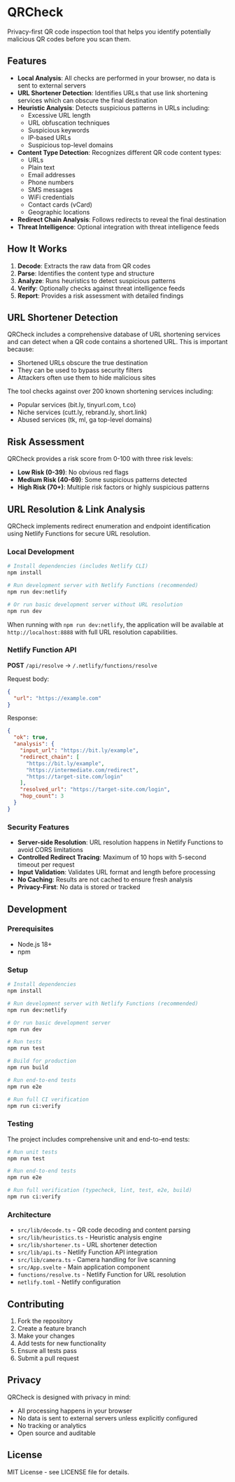 # QRCheck

Privacy-first QR code inspection tool that helps you identify potentially malicious QR codes before you scan them.

## Features

- **Local Analysis**: All checks are performed in your browser, no data is sent to external servers
- **URL Shortener Detection**: Identifies URLs that use link shortening services which can obscure the final destination
- **Heuristic Analysis**: Detects suspicious patterns in URLs including:
  - Excessive URL length
  - URL obfuscation techniques
  - Suspicious keywords
  - IP-based URLs
  - Suspicious top-level domains
- **Content Type Detection**: Recognizes different QR code content types:
  - URLs
  - Plain text
  - Email addresses
  - Phone numbers
  - SMS messages
  - WiFi credentials
  - Contact cards (vCard)
  - Geographic locations
- **Redirect Chain Analysis**: Follows redirects to reveal the final destination
- **Threat Intelligence**: Optional integration with threat intelligence feeds

## How It Works

1. **Decode**: Extracts the raw data from QR codes
2. **Parse**: Identifies the content type and structure
3. **Analyze**: Runs heuristics to detect suspicious patterns
4. **Verify**: Optionally checks against threat intelligence feeds
5. **Report**: Provides a risk assessment with detailed findings

## URL Shortener Detection

QRCheck includes a comprehensive database of URL shortening services and can detect when a QR code contains a shortened URL. This is important because:

- Shortened URLs obscure the true destination
- They can be used to bypass security filters
- Attackers often use them to hide malicious sites

The tool checks against over 200 known shortening services including:
- Popular services (bit.ly, tinyurl.com, t.co)
- Niche services (cutt.ly, rebrand.ly, short.link)
- Abused services (tk, ml, ga top-level domains)

## Risk Assessment

QRCheck provides a risk score from 0-100 with three risk levels:

- **Low Risk (0-39)**: No obvious red flags
- **Medium Risk (40-69)**: Some suspicious patterns detected
- **High Risk (70+)**: Multiple risk factors or highly suspicious patterns

## URL Resolution & Link Analysis

QRCheck implements redirect enumeration and endpoint identification using Netlify Functions for secure URL resolution.

### Local Development

```bash
# Install dependencies (includes Netlify CLI)
npm install

# Run development server with Netlify Functions (recommended)
npm run dev:netlify

# Or run basic development server without URL resolution
npm run dev
```

When running with `npm run dev:netlify`, the application will be available at `http://localhost:8888` with full URL resolution capabilities.

### Netlify Function API

**POST** `/api/resolve` → `/.netlify/functions/resolve`

Request body:
```json
{
  "url": "https://example.com"
}
```

Response:
```json
{
  "ok": true,
  "analysis": {
    "input_url": "https://bit.ly/example",
    "redirect_chain": [
      "https://bit.ly/example",
      "https://intermediate.com/redirect",
      "https://target-site.com/login"
    ],
    "resolved_url": "https://target-site.com/login",
    "hop_count": 3
  }
}
```

### Security Features

- **Server-side Resolution**: URL resolution happens in Netlify Functions to avoid CORS limitations
- **Controlled Redirect Tracing**: Maximum of 10 hops with 5-second timeout per request
- **Input Validation**: Validates URL format and length before processing
- **No Caching**: Results are not cached to ensure fresh analysis
- **Privacy-First**: No data is stored or tracked

## Development

### Prerequisites

- Node.js 18+
- npm

### Setup

```bash
# Install dependencies
npm install

# Run development server with Netlify Functions (recommended)
npm run dev:netlify

# Or run basic development server
npm run dev

# Run tests
npm run test

# Build for production
npm run build

# Run end-to-end tests
npm run e2e

# Run full CI verification
npm run ci:verify
```

### Testing

The project includes comprehensive unit and end-to-end tests:

```bash
# Run unit tests
npm run test

# Run end-to-end tests
npm run e2e

# Run full verification (typecheck, lint, test, e2e, build)
npm run ci:verify
```

### Architecture

- `src/lib/decode.ts` - QR code decoding and content parsing
- `src/lib/heuristics.ts` - Heuristic analysis engine
- `src/lib/shortener.ts` - URL shortener detection
- `src/lib/api.ts` - Netlify Function API integration
- `src/lib/camera.ts` - Camera handling for live scanning
- `src/App.svelte` - Main application component
- `functions/resolve.ts` - Netlify Function for URL resolution
- `netlify.toml` - Netlify configuration

## Contributing

1. Fork the repository
2. Create a feature branch
3. Make your changes
4. Add tests for new functionality
5. Ensure all tests pass
6. Submit a pull request

## Privacy

QRCheck is designed with privacy in mind:

- All processing happens in your browser
- No data is sent to external servers unless explicitly configured
- No tracking or analytics
- Open source and auditable

## License

MIT License - see LICENSE file for details.